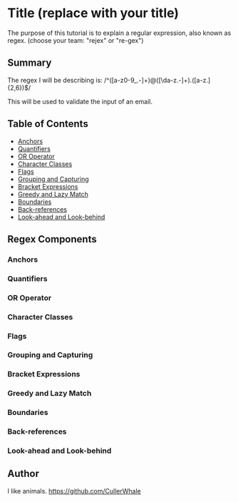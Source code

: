 # Title (replace with your title)

The purpose of this tutorial is to explain a regular expression, also known as regex. (choose your team: "rejex" or "re-gex") 

## Summary

The regex I will be describing is: 
/^([a-z0-9_\.-]+)@([\da-z\.-]+)\.([a-z\.]{2,6})$/

This will be used to validate the input of an email. 

## Table of Contents

- [Anchors](#anchors)
- [Quantifiers](#quantifiers)
- [OR Operator](#or-operator)
- [Character Classes](#character-classes)
- [Flags](#flags)
- [Grouping and Capturing](#grouping-and-capturing)
- [Bracket Expressions](#bracket-expressions)
- [Greedy and Lazy Match](#greedy-and-lazy-match)
- [Boundaries](#boundaries)
- [Back-references](#back-references)
- [Look-ahead and Look-behind](#look-ahead-and-look-behind)

## Regex Components

### Anchors

### Quantifiers

### OR Operator

### Character Classes

### Flags

### Grouping and Capturing

### Bracket Expressions

### Greedy and Lazy Match

### Boundaries

### Back-references

### Look-ahead and Look-behind

## Author

I like animals. 
 https://github.com/CullerWhale

